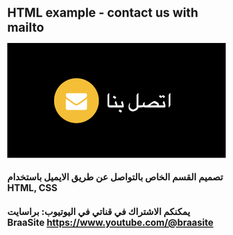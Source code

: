 # HTML example - contact us with mailto

![Contact us with mailto](./contact-us.png)
##  تصميم القسم الخاص بالتواصل عن طريق الايميل باستخدام HTML, CSS
## يمكنكم الاشتراك في قناتي في اليوتيوب: براسايت BraaSite https://www.youtube.com/@braasite